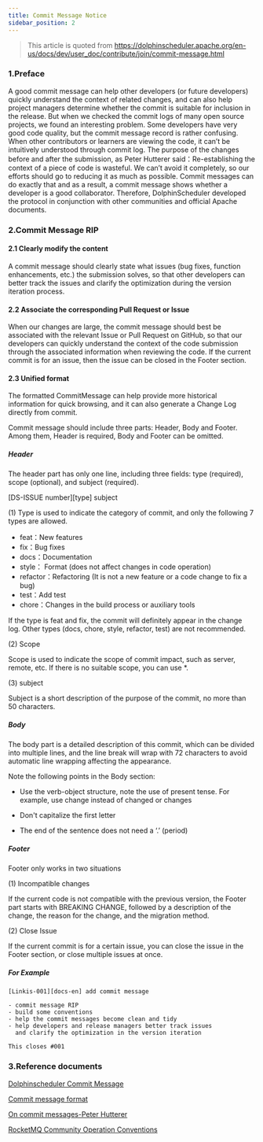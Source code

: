 ```yaml
---
title: Commit Message Notice
sidebar_position: 2
---
```

>This article is quoted from https://dolphinscheduler.apache.org/en-us/docs/dev/user_doc/contribute/join/commit-message.html

### 1.Preface

A good commit message can help other developers (or future developers) quickly understand the context of related changes, and can also help project managers determine whether the commit is suitable for inclusion in the release. But when we checked the commit logs of many open source projects, we found an interesting problem. Some developers have very good code quality, but the commit message record is rather confusing. When other contributors or learners are viewing the code, it can’t be intuitively understood through commit log.
The purpose of the changes before and after the submission, as Peter Hutterer said：Re-establishing the context of a piece of code is wasteful. We can’t avoid it completely, so our efforts should go to reducing it as much as possible. Commit messages can do exactly that and as a result, a commit message shows whether a developer is a good collaborator. Therefore, DolphinScheduler developed the protocol in conjunction with other communities and official Apache documents.

### 2.Commit Message RIP

#### 2.1 Clearly modify the content

A commit message should clearly state what issues (bug fixes, function enhancements, etc.) the submission solves, so that other developers can better track the issues and clarify the optimization during the version iteration process.

#### 2.2 Associate the corresponding Pull Request or Issue

When our changes are large, the commit message should best be associated with the relevant Issue or Pull Request on GitHub, so that our developers can quickly understand the context of the code submission through the associated information when reviewing the code. If the current commit is for an issue, then the issue can be closed in the Footer section.

#### 2.3 Unified format

The formatted CommitMessage can help provide more historical information for quick browsing, and it can also generate a Change Log directly from commit.

Commit message should include three parts: Header, Body and Footer. Among them, Header is required, Body and Footer can be omitted.

##### Header

The header part has only one line, including three fields: type (required), scope (optional), and subject (required).

[DS-ISSUE number][type] subject

(1) Type is used to indicate the category of commit, and only the following 7 types are allowed.

- feat：New features
- fix：Bug fixes
- docs：Documentation
- style： Format (does not affect changes in code operation)
- refactor：Refactoring (It is not a new feature or a code change to fix a bug)
- test：Add test
- chore：Changes in the build process or auxiliary tools

If the type is feat and fix, the commit will definitely appear in the change log. Other types (docs, chore, style, refactor, test) are not recommended.

(2) Scope

Scope is used to indicate the scope of commit impact, such as server, remote, etc. If there is no suitable scope, you can use \*.

(3) subject

Subject is a short description of the purpose of the commit, no more than 50 characters.

##### Body

The body part is a detailed description of this commit, which can be divided into multiple lines, and the line break will wrap with 72 characters to avoid automatic line wrapping affecting the appearance.

Note the following points in the Body section:

- Use the verb-object structure, note the use of present tense. For example, use change instead of changed or changes

- Don't capitalize the first letter

- The end of the sentence does not need a ‘.’ (period)

##### Footer

Footer only works in two situations

(1) Incompatible changes

If the current code is not compatible with the previous version, the Footer part starts with BREAKING CHANGE, followed by a description of the change, the reason for the change, and the migration method.

(2) Close Issue

If the current commit is for a certain issue, you can close the issue in the Footer section, or close multiple issues at once.

##### For Example

```
[Linkis-001][docs-en] add commit message

- commit message RIP
- build some conventions
- help the commit messages become clean and tidy
- help developers and release managers better track issues
  and clarify the optimization in the version iteration

This closes #001
```

### 3.Reference documents

[Dolphinscheduler Commit Message](https://dolphinscheduler.apache.org/zh-cn/docs/dev/user_doc/contribute/join/commit-message.html)

[Commit message format](https://cwiki.apache.org/confluence/display/GEODE/Commit+Message+Format)

[On commit messages-Peter Hutterer](http://who-t.blogspot.com/2009/12/on-commit-messages.html)

[RocketMQ Community Operation Conventions](https://mp.weixin.qq.com/s/LKM4IXAY-7dKhTzGu5-oug)
